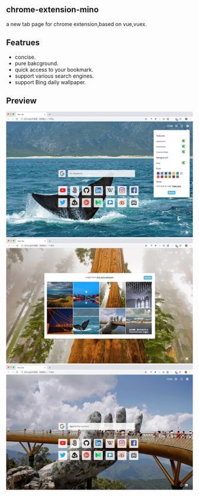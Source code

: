 ## chrome-extension-mino

a new tab page for chrome extension,based on vue,vuex.

## Featrues
- concise.
- pure bakcground.
- quick access to your bookmark.
- support various search engines.
- support Bing daily wallpaper.

## Preview

![](https://github.com/Lemonreds/chrome-extension-mino/blob/master/preview/01.jpg)
![](https://github.com/Lemonreds/chrome-extension-mino/blob/master/preview/02.jpg)
![](https://github.com/Lemonreds/chrome-extension-mino/blob/master/preview/03.jpg)